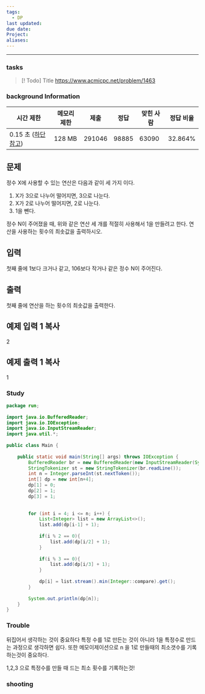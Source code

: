 ```yaml
---
tags:
  - DP
last updated: 
due date: 
Project: 
aliases:
---
```

--- 
### tasks

> [! Todo] Title
> https://www.acmicpc.net/problem/1463

### background Information

|시간 제한|메모리 제한|제출|정답|맞힌 사람|정답 비율|
|---|---|---|---|---|---|
|0.15 초 ([하단 참고](https://www.acmicpc.net/problem/1463#))|128 MB|291046|98885|63090|32.864%|

## 문제

정수 X에 사용할 수 있는 연산은 다음과 같이 세 가지 이다.

1. X가 3으로 나누어 떨어지면, 3으로 나눈다.
2. X가 2로 나누어 떨어지면, 2로 나눈다.
3. 1을 뺀다.

정수 N이 주어졌을 때, 위와 같은 연산 세 개를 적절히 사용해서 1을 만들려고 한다. 연산을 사용하는 횟수의 최솟값을 출력하시오.

## 입력

첫째 줄에 1보다 크거나 같고, 106보다 작거나 같은 정수 N이 주어진다.

## 출력

첫째 줄에 연산을 하는 횟수의 최솟값을 출력한다.

## 예제 입력 1 복사

2

## 예제 출력 1 복사

1

### Study


```java
package run;  
  
import java.io.BufferedReader;  
import java.io.IOException;  
import java.io.InputStreamReader;  
import java.util.*;  
  
public class Main {  
  
    public static void main(String[] args) throws IOException {  
        BufferedReader br = new BufferedReader(new InputStreamReader(System.in));  
        StringTokenizer st = new StringTokenizer(br.readLine());  
        int n = Integer.parseInt(st.nextToken());  
        int[] dp = new int[n+4];  
        dp[1] = 0;  
        dp[2] = 1;  
        dp[3] = 1;  
  
  
        for (int i = 4; i <= n; i++) {  
            List<Integer> list = new ArrayList<>();  
            list.add(dp[i-1] + 1);  
  
            if(i % 2 == 0){  
                list.add(dp[i/2] + 1);  
            }  
  
            if(i % 3 == 0){  
                list.add(dp[i/3] + 1);  
            }  
  
            dp[i] = list.stream().min(Integer::compare).get();  
        }  
  
        System.out.println(dp[n]);  
    }  
}
```

### Trouble

뒤집어서 생각하는 것이 중요하다 특정 수를 1로 만든는 것이 아니라 1을 특정수로 만드는 과정으로 생각하면 쉽다.
또한 메모이제이션으로 n 을 1로 만들때의 최소갯수를 기록하는것이 중요하다.

1,2,3 으로 특정수를 만들 때 드는 최소 횟수를 기록하는것!

### shooting
